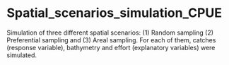 # Spatial_scenarios_simulation_CPUE
Simulation of three different spatial scenarios: (1) Random sampling (2) Preferential sampling and (3) Areal sampling. For each of them, catches (response variable), bathymetry and effort (explanatory variables) were simulated.
